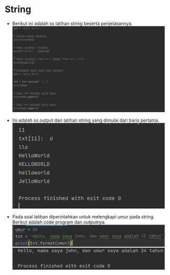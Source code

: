 # String

- Berikut ini adalah ss latihan string beserta penjelasannya.
![img](ssinputstring.png)

- Ini adalah ss output dari latihan string yang dimulai dari baris pertama.
![img](ssoutputstring.png)

- Pada soal latihan diperintahkan untuk melengkapi umur pada string. Berikut adalah code program dan outputnya.
![img](sslatihaninput.png)
![img](sslatihanoutput.png)

